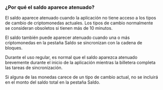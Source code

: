 ### ¿Por qué el saldo aparece atenuado?

El saldo aparece atenuado cuando la aplicación no tiene acceso a los tipos de cambio de criptomonedas actuales. Los tipos de cambio normalmente se consideran obsoletos si tienen más de 10 minutos.

El saldo también puede aparecer atenuado cuando una o más criptomonedas en la pestaña Saldo se sincronizan con la cadena de bloques.

Durante el uso regular, es normal que el saldo aparezca atenuado brevemente durante el inicio de la aplicación mientras la billetera completa las tareas de sincronización.

Si alguna de las monedas carece de un tipo de cambio actual, no se incluirá en el monto del saldo total en la pestaña Saldo.